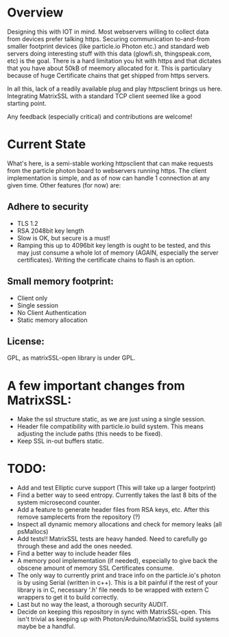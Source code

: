 # Overview
Designing this with IOT in mind. Most webservers willing to collect data from
devices prefer talking https. Securing communication to-and-from smaller
footprint devices (like particle.io Photon etc.) and standard web servers doing
interesting stuff with this data (glowfi.sh, thingspeak.com, etc) is the goal.
There is a hard limitation you hit with https and that dictates that you have
about 50kB of meemory allocated for it. This is particulary because of huge
Certificate chains that get shipped from https servers.

In all this, lack of a readily available plug and play httpsclient brings us
here. Integrating MatrixSSL with a standard TCP client seemed like a good
starting point.

Any feedback (especially critical) and contributions are welcome!

# Current State
What's here, is a semi-stable working httpsclient that can make requests from
the particle photon board to webservers running https. The client
implementation is simple, and as of now can handle 1 connection at any given
time. Other features (for now) are:

## Adhere to security
- TLS 1.2
- RSA 2048bit key length
- Slow is OK, but secure is a must!
- Ramping this up to 4096bit key length is ought to be tested, and this may just
  consume a whole lot of memory (AGAIN, especially the server certificates).
  Writing the certificate chains to flash is an option.

## Small memory footprint:
- Client only
- Single session
- No Client Authentication
- Static memory allocation

## License:
GPL, as matrixSSL-open library is under GPL.

# A few important changes from MatrixSSL:
- Make the ssl structure static, as we are just using a single session.
- Header file compatibility with particle.io build system. This means
  adjusting the include paths (this needs to be fixed).
- Keep SSL in-out buffers static.

# TODO:
- Add and test Elliptic curve support (This will take up a larger footprint)
- Find a better way to seed entropy. Currently takes the last 8 bits of the
  system microsecond counter.
- Add a feature to generate header files from RSA keys, etc. After this remove
  samplecerts from the repository (?)
- Inspect all dynamic memory allocations and check for memory leaks (all psMallocs)
- Add tests!! MatrixSSL tests are heavy handed. Need to carefully go through these
  and add the ones needed.
- Find a better way to include header files
- A memory pool implementation (if needed), especially to give back the obscene
  amount of memory SSL Certificates consume.
- The only way to currently print and trace info on the particle.io's photon is
  by using Serial (written in c++). This is a bit painful if the rest of your
  library is in C, necessary '.h' file needs to be wrapped with extern C
  wrappers to get it to build correctly.
- Last but no way the least, a thorough security AUDIT.
- Decide on keeping this repository in sync with MatrixSSL-open. This isn't
  trivial as keeping up with Photon/Arduino/MatrixSSL build systems maybe be a
  handful.
